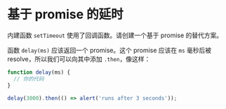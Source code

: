 
# 基于 promise 的延时 

内建函数 `setTimeout` 使用了回调函数。请创建一个基于 promise 的替代方案。

函数 `delay(ms)` 应该返回一个 promise。这个 promise 应该在 `ms` 毫秒后被 resolve，所以我们可以向其中添加 `.then`，像这样：

```js
function delay(ms) {
  // 你的代码
}

delay(3000).then(() => alert('runs after 3 seconds'));
```
